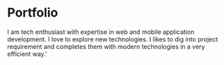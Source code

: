 # Portfolio
I am tech enthusiast with expertise in web and mobile application development. I love to explore new technologies. I likes to dig into project requirement and completes them with modern technologies in a very efficient way.'
